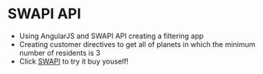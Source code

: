 # SWAPI API
  - Using AngularJS and SWAPI API creating a filtering app
  - Creating customer directives to get all of planets in which the minimum number of residents is 3
  - Click [SWAPI](http://yuhuahe1989.github.io/swapi.) to try it buy youself!
